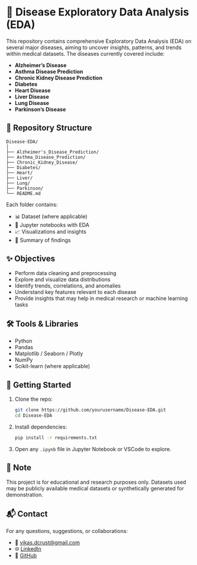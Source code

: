 # 🧠 Disease Exploratory Data Analysis (EDA)

This repository contains comprehensive Exploratory Data Analysis (EDA) on several major diseases, aiming to uncover insights, patterns, and trends within medical datasets. The diseases currently covered include:

-  **Alzheimer’s Disease**
-  **Asthma Disease Prediction**
-  **Chronic Kidney Disease Prediction**
-  **Diabetes**
-  **Heart Disease**
-  **Liver Disease**
-  **Lung Disease**
-  **Parkinson’s Disease**

## 📁 Repository Structure

```
Disease-EDA/
│
├── Alzheimer's_Disease_Prediction/
├── Asthma_Disease_Prediction/
├── Chronic_Kidney_Disease/
├── Diabetes/
├── Heart/
├── Liver/
├── Lung/
├── Parkinson/
└── README.md
```

Each folder contains:
- 📊 Dataset (where applicable)
- 📘 Jupyter notebooks with EDA
- 📈 Visualizations and insights
- 📝 Summary of findings

## ✨ Objectives

- Perform data cleaning and preprocessing
- Explore and visualize data distributions
- Identify trends, correlations, and anomalies
- Understand key features relevant to each disease
- Provide insights that may help in medical research or machine learning tasks

## 🛠️ Tools & Libraries

- Python
- Pandas
- Matplotlib / Seaborn / Plotly
- NumPy
- Scikit-learn (where applicable)

## 🚀 Getting Started

1. Clone the repo:
   ```bash
   git clone https://github.com/yourusername/Disease-EDA.git
   cd Disease-EDA
   ```

2. Install dependencies:
   ```bash
   pip install -r requirements.txt
   ```

3. Open any `.ipynb` file in Jupyter Notebook or VSCode to explore.

## 📌 Note

This project is for educational and research purposes only. Datasets used may be publicly available medical datasets or synthetically generated for demonstration.

## 📬 Contact

For any questions, suggestions, or collaborations:
- 📧 vikas.dcrust@gmail.com
- 🌐 [LinkedIn](https://linkedin.com/in/vikas-garg-9718622196)
- 🐙 [GitHub](https://github.com/VikasGarg-Dir)

